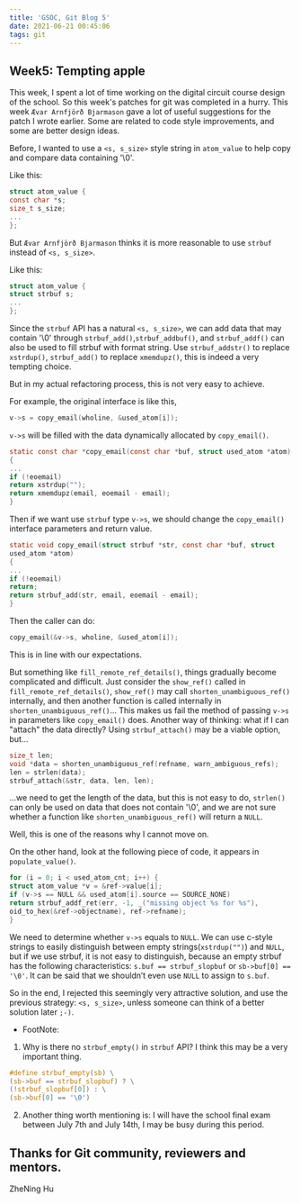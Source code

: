 ```yaml
---
title: 'GSOC, Git Blog 5'
date: 2021-06-21 00:45:06
tags: git
---
```


## Week5: Tempting apple

This week, I spent a lot of time working on the digital circuit course design of the school. So this week's patches for git was completed in a hurry. This week `Ævar Arnfjörð Bjarmason` gave a lot of useful suggestions for the patch I wrote earlier. Some are related to code style improvements, and some are better design ideas.

Before, I wanted to use a `<s, s_size>` style string in `atom_value` to help copy and compare data containing '\0'.

Like this:

```c
struct atom_value {
const char *s;
size_t s_size;
...
};
```

But `Ævar Arnfjörð Bjarmason` thinks it is more reasonable to use `strbuf` instead of `<s, s_size>`.

Like this:

```c
struct atom_value {
struct strbuf s;
...
};
```

Since the `strbuf` API has a natural `<s, s_size>`, we can add data that may contain '\0' through `strbuf_add()`,`strbuf_addbuf()`, and `strbuf_addf()` can also be used to fill strbuf with format string. Use `strbuf_addstr()` to replace `xstrdup()`, `strbuf_add()` to replace `xmemdupz()`, this is indeed a very tempting choice.

But in my actual refactoring process, this is not very easy to achieve.

For example, the original interface is like this,

```c
v->s = copy_email(wholine, &used_atom[i]);
```

`v->s` will be filled with the data dynamically allocated by `copy_email()`.

```c
static const char *copy_email(const char *buf, struct used_atom *atom)
{
...
if (!eoemail)
return xstrdup("");
return xmemdupz(email, eoemail - email);
}
```

Then if we want use `strbuf` type `v->s`, we should change the `copy_email()` interface parameters and return value.

```c
static void copy_email(struct strbuf *str, const char *buf, struct
used_atom *atom)
{
...
if (!eoemail)
return;
return strbuf_add(str, email, eoemail - email);
}
```

Then the caller can do:

```c
copy_email(&v->s, wholine, &used_atom[i]);
```

This is in line with our expectations.

But something like `fill_remote_ref_details()`, things gradually become complicated and difficult. Just consider the `show_ref()` called in `fill_remote_ref_details()`, `show_ref()` may call `shorten_unambiguous_ref()` internally, and
then another function is called internally in `shorten_unambiguous_ref()`... This makes us fail the method of passing `v->s` in parameters like `copy_email()` does. Another way of thinking: what if I can "attach" the data directly? Using `strbuf_attach()` may be a viable option, but...

```c
size_t len;
void *data = shorten_unambiguous_ref(refname, warn_ambiguous_refs);
len = strlen(data);
strbuf_attach(&str, data, len, len);
```

...we need to get the length of the data, but this is not easy to do, `strlen()` can only be used on data that does not contain '\0', and we are not sure whether a function like `shorten_unambiguous_ref()` will return a `NULL`.

Well, this is one of the reasons why I cannot move on.

On the other hand, look at the following piece of code, it appears in `populate_value()`.

```c
for (i = 0; i < used_atom_cnt; i++) {
struct atom_value *v = &ref->value[i];
if (v->s == NULL && used_atom[i].source == SOURCE_NONE)
return strbuf_addf_ret(err, -1, _("missing object %s for %s"),
oid_to_hex(&ref->objectname), ref->refname);
}
```

We need to determine whether `v->s` equals to `NULL`. We can use c-style strings to easily distinguish between empty strings(`xstrdup("")`) and `NULL`, but if we use strbuf, it is not easy to distinguish, because an empty strbuf has the following characteristics: `s.buf == strbuf_slopbuf` or `sb->buf[0] == '\0'`. It can be said that we shouldn’t even use `NULL` to assign to `s.buf`.

So in the end, I rejected this seemingly very attractive solution, and use the previous strategy: `<s, s_size>`, unless someone can think of a better solution later `;-)`.

* FootNote:
1. Why is there no `strbuf_empty()` in `strbuf` API? I think this may be a very important thing.

```c
#define strbuf_empty(sb) \
(sb->buf == strbuf_slopbuf) ? \
(!strbuf_slopbuf[0]) : \
(sb->buf[0] == '\0')
```

2. Another thing worth mentioning is: I will have the school final exam between July 7th and July 14th, I may be busy during this period.

Thanks for Git community, reviewers and mentors.
--
ZheNing Hu